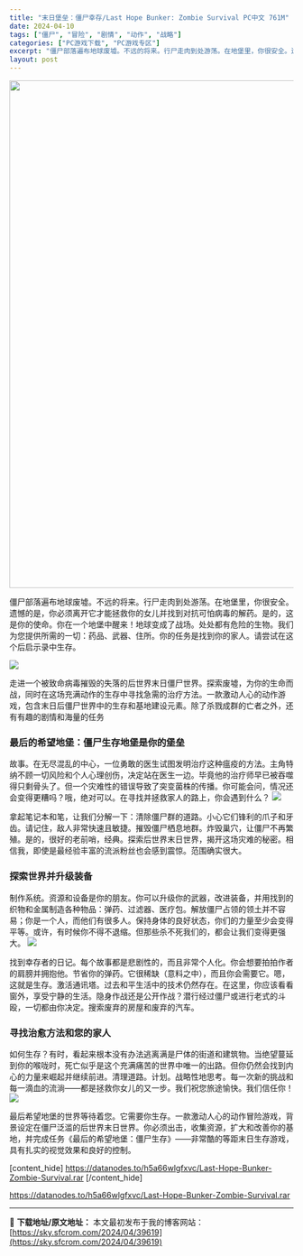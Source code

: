 ```yaml
---
title: "末日堡垒：僵尸幸存/Last Hope Bunker: Zombie Survival PC中文 761M"
date: 2024-04-10
tags: ["僵尸", "冒险", "剧情", "动作", "战略"]
categories: ["PC游戏下载", "PC游戏专区"]
excerpt: "僵尸部落遍布地球废墟。不远的将来。行尸走肉到处游荡。在地堡里，你很安全。遗憾的是，你必须离开它才能拯救你的女儿并找到对抗可怕病毒的解药。是的，这是你的使命。你在一个地堡中醒来！地球变成了战场。处处都有危险的生物。我们为您提供所需的一切：药品、武器、住所。你的任务是找到你的家人。请尝试在这个后启示录中&hellip;"
layout: post
---
```


<img class="size-full wp-image-39620 aligncenter" src="https://sky.sfcrom.com/wp-content/uploads/2024/04/2024041000302899.webp" alt="" width="600" height="900" />

僵尸部落遍布地球废墟。不远的将来。行尸走肉到处游荡。在地堡里，你很安全。遗憾的是，你必须离开它才能拯救你的女儿并找到对抗可怕病毒的解药。是的，这是你的使命。你在一个地堡中醒来！地球变成了战场。处处都有危险的生物。我们为您提供所需的一切：药品、武器、住所。你的任务是找到你的家人。请尝试在这个后启示录中生存。

<img src="https://sky.sfcrom.com/wp-content/uploads/2024/04/20240410083258-b4d05.jpeg" />

<span>走进一个被致命病毒摧毁的失落的后世界末日僵尸世界。探索废墟，为你的生命而战，同时在这场充满动作的生存中寻找急需的治疗方法。一款激动人心的动作游戏，包含末日后僵尸世界中的生存和基地建设元素。除了杀戮成群的亡者之外，还有有趣的剧情和海量的任务</span>
<h3><span>最后的希望地堡：僵尸生存地堡是你的堡垒</span></h3>
<span>故事。在无尽混乱的中心，一位勇敢的医生试图发明治疗这种瘟疫的方法。主角特纳不顾一切风险和个人心理创伤，决定站在医生一边。毕竟他的治疗师早已被吞噬得只剩骨头了。但一个灾难性的错误导致了突变菌株的传播。你可能会问，情况还会变得更糟吗？哦，绝对可以。在寻找并拯救家人的路上，你会遇到什么？</span>

<img src="https://sky.sfcrom.com/wp-content/uploads/2024/04/20240410083258-d032b.jpeg" />

<span>拿起笔记本和笔，让我们分解一下：清除僵尸群的道路。小心它们锋利的爪子和牙齿。请记住，敌人非常快速且敏捷。摧毁僵尸栖息地群。炸毁巢穴，让僵尸不再繁殖。是的，很好的老前哨，经典。探索后世界末日世界，揭开这场灾难的秘密。相信我，即使是最经验丰富的流派粉丝也会感到震惊。范围确实很大。</span>
<h3><span>探索世界并升级装备</span></h3>
<span>制作系统。资源和设备是你的朋友。你可以升级你的武器，改进装备，并用找到的织物和金属制造各种物品：弹药、过滤器、医疗包。解放僵尸占领的领土并不容易；你是一个人，而他们有很多人。保持身体的良好状态，你们的力量至少会变得平等。或许，有时候你不得不退缩。但那些杀不死我们的，都会让我们变得更强大。</span>

<img src="https://sky.sfcrom.com/wp-content/uploads/2024/04/20240410083259-d64b7.jpeg" />

<span>找到幸存者的日记。每个故事都是悲剧性的，而且非常个人化。你会想要拍拍作者的肩膀并拥抱他。节省你的弹药。它很稀缺（意料之中），而且你会需要它。嗯，这就是生存。激活通讯塔。过去和平生活中的技术仍然存在。在这里，你应该看看窗外，享受宁静的生活。隐身作战还是公开作战？潜行经过僵尸或进行老式的斗殴，一切都由你决定。搜索废弃的房屋和废弃的汽车。</span>
<h3><span>寻找治愈方法和您的家人</span></h3>
<span>如何生存？有时，看起来根本没有办法逃离满是尸体的街道和建筑物。当绝望蔓延到你的喉咙时，死亡似乎是这个充满痛苦的世界中唯一的出路。但你仍然会找到内心的力量来崛起并继续前进。清理道路。计划。战略性地思考。每一次新的挑战和每一滴血的流淌——都是拯救你女儿的又一步。我们祝您旅途愉快。我们信任你！</span>

<img src="https://sky.sfcrom.com/wp-content/uploads/2024/04/20240410083259-d0698.jpeg" />

最后希望地堡的世界等待着您。它需要你生存。一款激动人心的动作冒险游戏，背景设定在僵尸泛滥的后世界末日世界。你必须出击，收集资源，扩大和改善你的基地，并完成任务《最后的希望地堡：僵尸生存》——非常酷的等距末日生存游戏，具有扎实的视觉效果和良好的控制。

[content_hide]
https://datanodes.to/h5a66wlgfxvc/Last-Hope-Bunker-Zombie-Survival.rar
[/content_hide]

<!--wechatfans start-->
https://datanodes.to/h5a66wlgfxvc/Last-Hope-Bunker-Zombie-Survival.rar
<!--wechatfans end-->

---
📖 **下载地址/原文地址：** 本文最初发布于我的博客网站：[https://sky.sfcrom.com/2024/04/39619](https://sky.sfcrom.com/2024/04/39619)

